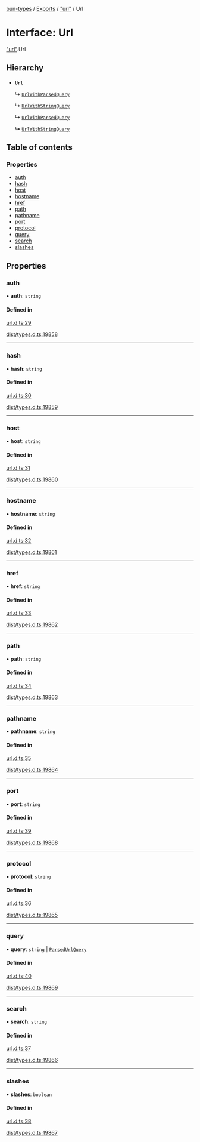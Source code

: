 [bun-types](https://github.com/oven-sh/bun-types/blob/master/api-docs/README.md) / [Exports](https://github.com/oven-sh/bun-types/blob/master/api-docs/modules.md) / ["url"](https://github.com/oven-sh/bun-types/blob/master/api-docs/modules/url_.md) / Url

# Interface: Url

["url"](https://github.com/oven-sh/bun-types/blob/master/api-docs/modules/url_.md).Url

## Hierarchy

- **`Url`**

  ↳ [`UrlWithParsedQuery`](https://github.com/oven-sh/bun-types/blob/master/api-docs/interfaces/url_.UrlWithParsedQuery.md)

  ↳ [`UrlWithStringQuery`](https://github.com/oven-sh/bun-types/blob/master/api-docs/interfaces/url_.UrlWithStringQuery.md)

  ↳ [`UrlWithParsedQuery`](https://github.com/oven-sh/bun-types/blob/master/api-docs/interfaces/node_url_.UrlWithParsedQuery.md)

  ↳ [`UrlWithStringQuery`](https://github.com/oven-sh/bun-types/blob/master/api-docs/interfaces/node_url_.UrlWithStringQuery.md)

## Table of contents

### Properties

- [auth](https://github.com/oven-sh/bun-types/blob/master/api-docs/interfaces/url_.Url-1.md#auth)
- [hash](https://github.com/oven-sh/bun-types/blob/master/api-docs/interfaces/url_.Url-1.md#hash)
- [host](https://github.com/oven-sh/bun-types/blob/master/api-docs/interfaces/url_.Url-1.md#host)
- [hostname](https://github.com/oven-sh/bun-types/blob/master/api-docs/interfaces/url_.Url-1.md#hostname)
- [href](https://github.com/oven-sh/bun-types/blob/master/api-docs/interfaces/url_.Url-1.md#href)
- [path](https://github.com/oven-sh/bun-types/blob/master/api-docs/interfaces/url_.Url-1.md#path)
- [pathname](https://github.com/oven-sh/bun-types/blob/master/api-docs/interfaces/url_.Url-1.md#pathname)
- [port](https://github.com/oven-sh/bun-types/blob/master/api-docs/interfaces/url_.Url-1.md#port)
- [protocol](https://github.com/oven-sh/bun-types/blob/master/api-docs/interfaces/url_.Url-1.md#protocol)
- [query](https://github.com/oven-sh/bun-types/blob/master/api-docs/interfaces/url_.Url-1.md#query)
- [search](https://github.com/oven-sh/bun-types/blob/master/api-docs/interfaces/url_.Url-1.md#search)
- [slashes](https://github.com/oven-sh/bun-types/blob/master/api-docs/interfaces/url_.Url-1.md#slashes)

## Properties

### auth

• **auth**: `string`

#### Defined in

[url.d.ts:29](https://github.com/valgaze/bun-types/blob/6f8dbf8/url.d.ts#L29)

[dist/types.d.ts:19858](https://github.com/valgaze/bun-types/blob/6f8dbf8/dist/types.d.ts#L19858)

___

### hash

• **hash**: `string`

#### Defined in

[url.d.ts:30](https://github.com/valgaze/bun-types/blob/6f8dbf8/url.d.ts#L30)

[dist/types.d.ts:19859](https://github.com/valgaze/bun-types/blob/6f8dbf8/dist/types.d.ts#L19859)

___

### host

• **host**: `string`

#### Defined in

[url.d.ts:31](https://github.com/valgaze/bun-types/blob/6f8dbf8/url.d.ts#L31)

[dist/types.d.ts:19860](https://github.com/valgaze/bun-types/blob/6f8dbf8/dist/types.d.ts#L19860)

___

### hostname

• **hostname**: `string`

#### Defined in

[url.d.ts:32](https://github.com/valgaze/bun-types/blob/6f8dbf8/url.d.ts#L32)

[dist/types.d.ts:19861](https://github.com/valgaze/bun-types/blob/6f8dbf8/dist/types.d.ts#L19861)

___

### href

• **href**: `string`

#### Defined in

[url.d.ts:33](https://github.com/valgaze/bun-types/blob/6f8dbf8/url.d.ts#L33)

[dist/types.d.ts:19862](https://github.com/valgaze/bun-types/blob/6f8dbf8/dist/types.d.ts#L19862)

___

### path

• **path**: `string`

#### Defined in

[url.d.ts:34](https://github.com/valgaze/bun-types/blob/6f8dbf8/url.d.ts#L34)

[dist/types.d.ts:19863](https://github.com/valgaze/bun-types/blob/6f8dbf8/dist/types.d.ts#L19863)

___

### pathname

• **pathname**: `string`

#### Defined in

[url.d.ts:35](https://github.com/valgaze/bun-types/blob/6f8dbf8/url.d.ts#L35)

[dist/types.d.ts:19864](https://github.com/valgaze/bun-types/blob/6f8dbf8/dist/types.d.ts#L19864)

___

### port

• **port**: `string`

#### Defined in

[url.d.ts:39](https://github.com/valgaze/bun-types/blob/6f8dbf8/url.d.ts#L39)

[dist/types.d.ts:19868](https://github.com/valgaze/bun-types/blob/6f8dbf8/dist/types.d.ts#L19868)

___

### protocol

• **protocol**: `string`

#### Defined in

[url.d.ts:36](https://github.com/valgaze/bun-types/blob/6f8dbf8/url.d.ts#L36)

[dist/types.d.ts:19865](https://github.com/valgaze/bun-types/blob/6f8dbf8/dist/types.d.ts#L19865)

___

### query

• **query**: `string` \| [`ParsedUrlQuery`](https://github.com/oven-sh/bun-types/blob/master/api-docs/interfaces/querystring_.ParsedUrlQuery.md)

#### Defined in

[url.d.ts:40](https://github.com/valgaze/bun-types/blob/6f8dbf8/url.d.ts#L40)

[dist/types.d.ts:19869](https://github.com/valgaze/bun-types/blob/6f8dbf8/dist/types.d.ts#L19869)

___

### search

• **search**: `string`

#### Defined in

[url.d.ts:37](https://github.com/valgaze/bun-types/blob/6f8dbf8/url.d.ts#L37)

[dist/types.d.ts:19866](https://github.com/valgaze/bun-types/blob/6f8dbf8/dist/types.d.ts#L19866)

___

### slashes

• **slashes**: `boolean`

#### Defined in

[url.d.ts:38](https://github.com/valgaze/bun-types/blob/6f8dbf8/url.d.ts#L38)

[dist/types.d.ts:19867](https://github.com/valgaze/bun-types/blob/6f8dbf8/dist/types.d.ts#L19867)
